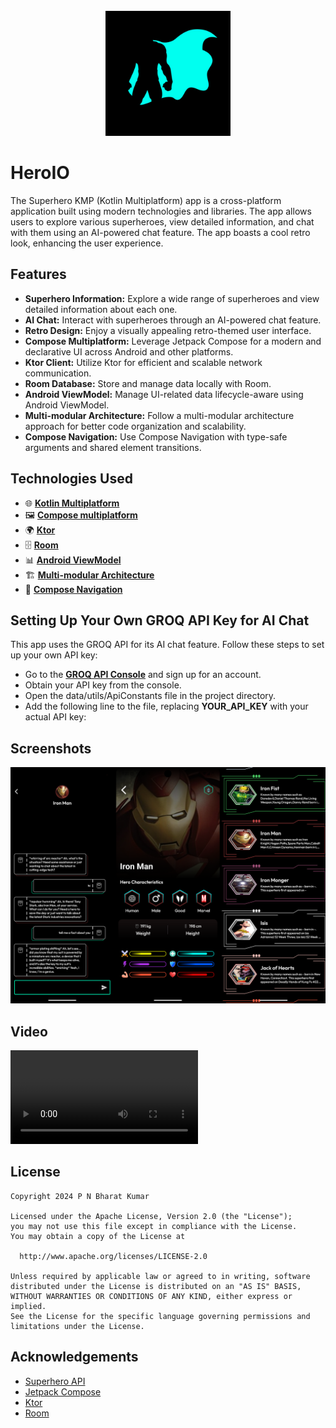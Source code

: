 <div align="center">
</br>
<img src="https://github.com/PalankiBharat/HeroIo/blob/master/composeApp/src/androidMain/ic_launcher_hero-playstore.png" width="200" height="200" />
</div>

# HeroIO
The Superhero KMP (Kotlin Multiplatform) app is a cross-platform application built using modern technologies and libraries. The app allows users to explore various superheroes, view detailed information, and chat with them using an AI-powered chat feature. The app boasts a cool retro look, enhancing the user experience.

## Features

- **Superhero Information:** Explore a wide range of superheroes and view detailed information about each one.
- **AI Chat:** Interact with superheroes through an AI-powered chat feature.
- **Retro Design:** Enjoy a visually appealing retro-themed user interface.
- **Compose Multiplatform:** Leverage Jetpack Compose for a modern and declarative UI across Android and other platforms.
- **Ktor Client:** Utilize Ktor for efficient and scalable network communication.
- **Room Database:** Store and manage data locally with Room.
- **Android ViewModel:** Manage UI-related data lifecycle-aware using Android ViewModel.
- **Multi-modular Architecture:** Follow a multi-modular architecture approach for better code organization and scalability.
- **Compose Navigation:** Use Compose Navigation with type-safe arguments and shared element transitions.

## Technologies Used

- 🌐 **[Kotlin Multiplatform](https://www.jetbrains.com/kotlin-multiplatform/)**
- 🖼️ **[Compose multiplatform](https://www.jetbrains.com/lp/compose-multiplatform/)**
- 🌍 **[Ktor](https://ktor.io/docs/client-create-new-application.html)**
- 🗄️ **[Room](https://developer.android.com/kotlin/multiplatform/room)**
- 📊 **[Android ViewModel](https://www.jetbrains.com/help/kotlin-multiplatform-dev/compose-viewmodel.html)**
- 🏗️ **[Multi-modular Architecture](https://developer.android.com/studio/build/multi-module)**
- 🧭 **[Compose Navigation](https://www.jetbrains.com/help/kotlin-multiplatform-dev/compose-navigation-routing.html)**

## Setting Up Your Own GROQ API Key for AI Chat
This app uses the GROQ API for its AI chat feature. Follow these steps to set up your own API key:

- Go to the [**GROQ API Console**](https://console.groq.com/keys) and sign up for an account.
- Obtain your API key from the console.
- Open the data/utils/ApiConstants file in the project directory.
- Add the following line to the file, replacing **YOUR_API_KEY** with your actual API key:

## Screenshots 
![Banner](https://github.com/PalankiBharat/HeroIo/blob/master/screenshots/Collage.png)

## Video 
![Banner](https://github.com/PalankiBharat/HeroIo/blob/master/screenshots/Check%20about%20your%20favrite%20Hero.mp4)


## License
```
Copyright 2024 P N Bharat Kumar

Licensed under the Apache License, Version 2.0 (the "License");
you may not use this file except in compliance with the License.
You may obtain a copy of the License at

  http://www.apache.org/licenses/LICENSE-2.0

Unless required by applicable law or agreed to in writing, software
distributed under the License is distributed on an "AS IS" BASIS,
WITHOUT WARRANTIES OR CONDITIONS OF ANY KIND, either express or implied.
See the License for the specific language governing permissions and
limitations under the License.
```

## Acknowledgements

- [Superhero API](https://akabab.github.io/superhero-api/api/)
- [Jetpack Compose](https://developer.android.com/jetpack/compose)
- [Ktor](https://ktor.io)
- [Room](https://developer.android.com/training/data-storage/room)
